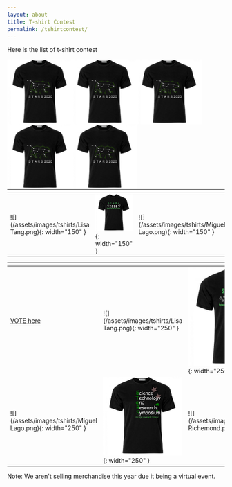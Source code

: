 ```yaml
---
layout: about
title: T-shirt Contest
permalink: /tshirtcontest/
---
```


Here is the list of t-shirt contest

<img src="/assets/images/tshirts/Lisa Tang.png" style="max-width:150px; max-height:200px; float: left;">
<img src="/assets/images/tshirts/Lisa Tang.png" style="max-width:150px; max-height:200px; float: left;">
<img src="/assets/images/tshirts/Lisa Tang.png" style="max-width:150px; max-height:200px; float: left;">
<img src="/assets/images/tshirts/Lisa Tang.png" style="max-width:150px; max-height:200px; float: left;">
<img src="/assets/images/tshirts/Lisa Tang.png" style="max-width:150px; max-height:200px; float: left;">

| <!-- --> | <!-- -->  | <!-- --> | <!-- -->  | <!-- -->  |
|------|------|------|------|------|
|![](/assets/images/tshirts/Lisa Tang.png){: width="150" } |![](/assets/images/tshirts/STARStshirt_HeidiBolte.png){: width="150" } |![](/assets/images/tshirts/Miguel Lago.png){: width="150" } |![](/assets/images/tshirts/DaisyAguilar.png){: width="150" } |![](/assets/images/tshirts/Cassandra Richemond.png){: width="150" } |


| <!-- --> | <!-- -->  | <!-- --> | 
|------|------|------|
| <a href="https://ggc.az1.qualtrics.com/jfe/form/SV_3fVkT5VXAk2SkhE"> VOTE here </a> |![](/assets/images/tshirts/Lisa Tang.png){: width="250" } |![](/assets/images/tshirts/STARStshirt_HeidiBolte.png){: width="250" } |
|![](/assets/images/tshirts/Miguel Lago.png){: width="250" } |![](/assets/images/tshirts/DaisyAguilar.png){: width="250" } |![](/assets/images/tshirts/Cassandra Richemond.png){: width="250" } |



Note: We aren't selling merchandise this year due it being a virtual event.
